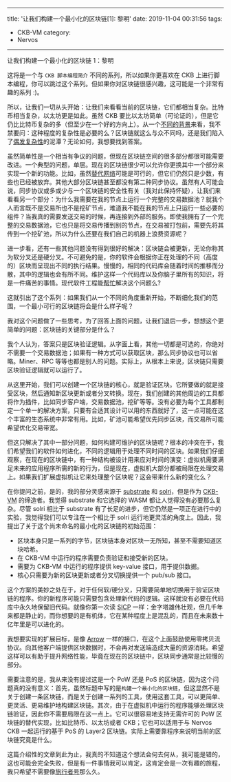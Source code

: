 
---
title: '让我们构建一个最小化的区块链[1]: 黎明'
date: 2019-11-04 00:31:56
tags:
- CKB-VM
category:
- Nervos
---

让我们构建一个最小化的区块链 1：黎明

这将是一个与 `CKB 脚本编程简介` 不同的系列，所以如果你更喜欢在 CKB 上进行脚本编程，你可以跳过这个系列。但如果你对区块链很感兴趣，这可能是一个非常有趣的系列 :)。

所以，让我们一切从头开始：让我们来看看当前的区块链，它们都相当复杂。比特币相当复杂，以太坊更是如此。虽然 CKB 要比以太坊简单（可论证的），但是它仍比比特币复杂的多（但至少在一个好的方向上）。从一个[不同的背景](https://www.youtube.com/watch?v=tXVr2E1vfmk)来看，我不禁要问：这种程度的复杂性是必要的么？区块链就这么与众不同吗，还是我们陷入了[偶发复杂性](https://www.youtube.com/watch?v=rI8tNMsozo0)的泥潭？无论如何，我想要找到答案。

虽然简单性是一个相当有争议的问题，但现在区块链空间的很多部分都很可能需要改进。一个典型的问题，单层。现在的区块链很少可以允许你更换其中一个部分来实现一个新的功能。比如，虽然[替代网络](https://www.mail-archive.com/bitcoin-development@lists.sourceforge.net/msg03189.html)可能是可行的，但它们仍然只是少数，有些也已经被放弃。其他大部分区块链甚至都没有第二种同步协议。虽然有人可能会说，同步协议或多或少与一个区块链的安全性有关（我对此保持怀疑），让我们来看看另一个部分：为什么我需要在我的节点上运行一个完整的交易数据池？就我个人而言既不是交易所也不是挖矿节点，难道我不能在我的节点上只运行一些必要的组件？当我真的需要发送交易的时候，再连接到外部的服务。即使我拥有了一个完整的交易数据池，它也只是将交易传播到别的节点，在交易被打包前，需要先将其传到一个挖矿池，所以为什么还要在我们自己的机器上浪费资源呢？

进一步看，还有一些其他问题没有得到很好的解决：区块链会被更新，无论你称其为软分叉还是硬分叉。不可避免的是，你的软件会根据你正在处理的不同（高度的）区块而呈现出不同的执行结果。慢慢的，相同的代码库会随着时间的推移而分散，其中的逻辑也会有所不同。维护这样一个代码库以及你脑子里所有的知识，将是一件痛苦的事情。现代软件工程能[帮忙](https://vimeo.com/108441214)解决这个问题么?

这就引出了这个系列：如果我们从一个不同的角度重新开始，不断细化我们的范围，一个最小可行的区块链将会是什么样子呢？

我对这个问题做了一些思考，为了回答上面的问题，让我们退后一步，想想这个更简单的问题：区块链的关键部分是什么？

我个人认为，答案只是区块验证逻辑。从字面上看，其他一切都是可选的，你绝对不需要一个交易数据池；如果有一种方式可以获取区块，那么同步协议也可以省略。Miner、RPC 等等也都是别人的问题。实际上，从根本上来说，区块链只需要区块验证逻辑就可以运行了。

从这里开始，我们可以创建一个区块链的核心，就是验证区块。它所要做的就是接受区块，然后通知新区块更新或者分叉转换。现在，我们创建的其他周边的工具都将作为插件，比如同步客户端，交易数据池，挖矿等等。没有必要为每个工具都制定一个单一的解决方案，只要有合适其设计可以用的东西就好了，这一点可能在这个丰富的生态系统中非常有用。比如，矿池可能希望优先同步区块，而交易所可能希望优化交易带宽。

但这只解决了其中一部分问题，如何构建可维护的区块链呢？根本的冲突在于，我们希望我们的软件如何进化，不同的逻辑用于处理不同时间的区块。如果我们仔细观察，在现在的区块链中，有一种结构被设计用来应对时间的演变：虚拟机需要满足未来的应用程序所需的新的行为，但是现在，虚拟机大部分都被局限在处理交易上。如果我们扩展虚拟机让它来处理整个区块呢？这会带来什么新的变化么？

在你提问之前，是的，我的部分灵感来源于 [substrate](https://substrate.dev/) 和 [solri](https://solri.org/)，但是作为 [CKB-VM](https://github.com/nervosnetwork/ckb-vm) 的缔造者。我觉得 substrate 和它选择的 WASM 都让人觉得没有必要那么复杂。尽管 solri 相比于 substrate 有了长足的进步，但它仍然是一项正在进行中的实验，我觉得我们可以专注在一个相比于 solri 运行地更灵活的角度上。因此，我提出了关于这个尚未命名的最小化的区块链的初始范围：

* 区块本身只是一系列的字节，区块链本身对区块一无所知，甚至不需要知道区块哈希。
* 在 CKB-VM 中运行的程序需要负责验证和接受新的区块。
* 需要为 CKB-VM 中运行的程序提供 key-value 接口，用于提供数据。
* 核心只需要为新的区块更新或者分叉切换提供一个 pub/sub 接口。

这个方案的美妙之处在于，对于任何软/硬分叉，只需要简单地切换用于验证区块链的程序。你的新程序可能只需要包含处理新代码的逻辑。这样就没有必要在代码库中永久地保留旧代码。就像你第一次读 [SICP](https://mitpress.mit.edu/sites/default/files/sicp/full-text/book/book-Z-H-5.html#%_chap_Temp_2) 一样：金字塔雄伟壮观，但几千年来都是静止的，而你想要的是有机体，它在某种程度上是混乱的，而且在未来数十亿年里是可以进化的。

我想要实现的扩展目标，是像 [Arrow](https://arrow.apache.org/) 一样的接口，在这个上面鼓励使用零拷贝流协议。向其他客户端提供区块数据时，不会再对发送端造成大量的资源消耗。希望这样可以有助于提升网络性能，毕竟在现在的区块链中，区块同步通常是比较慢的部分。

需要注意的是，我从来没有提过这是一个 PoW 还是 PoS 的区块链，因为这个问题真的没有意义：首先，虽然标题中写的是`构建一个最小化的区块链`，但这显然不是关于创建一条区块链，而是关于创建一系列的工具，使用这套工具，可以更简单、更灵活、更易维护地构建区块链。其次，由于在虚拟机中运行的程序能够处理区块链验证，因此你不需要局限在这一点上。它可以很容易地支持无需许可的 PoW 区块链的替代实现，比如比特币、以太坊或者 CKB；它也可以适用于与 Nervos CKB 一起运行的基于 PoS 的 Layer2 区块链。实际上需要靠程序来说明当前的区块链究竟是什么。

这篇介绍性的文章到此为止，我真的不知道这个想法会何去何从，我可能是错的，这也可能会完全失败，但是有一件事情我可以肯定，这肯定会是一次有趣的旅程，我只希望不需要像[旅行者号](https://voyager.jpl.nasa.gov/mission/status/)那么久。



